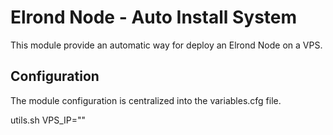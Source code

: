 
#	Elrond Node - Auto Install System

This module provide an automatic way for deploy an Elrond Node on a VPS.



## Configuration

The module configuration is centralized into the variables.cfg file.



utils.sh
	VPS_IP=""
